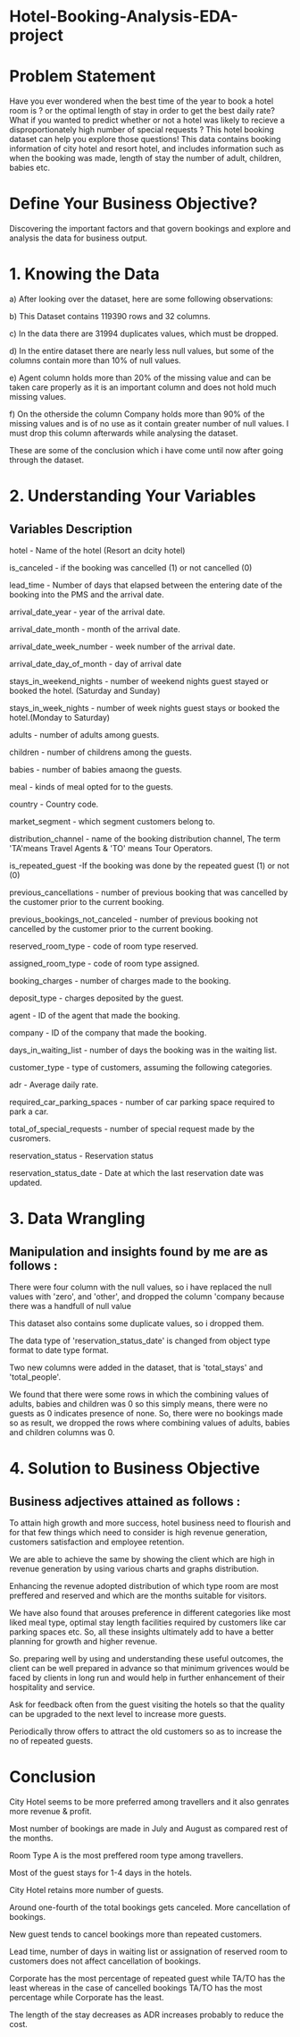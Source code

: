 # Hotel-Booking-Analysis-EDA-project

# Problem Statement
Have you ever wondered when the best time of the year to book a hotel room is ? or the optimal length of stay in order to get the best daily rate? What if you wanted to predict whether or not a hotel was likely to recieve a disproportionately high number of special requests ? This hotel booking dataset can help you explore those questions! This data contains booking information of city hotel and resort hotel, and includes information such as when the booking was made, length of stay the number of adult, children, babies etc.

# Define Your Business Objective?
Discovering the important factors and that govern bookings and explore and analysis the data for business output.

# 1. Knowing the Data
a) After looking over the dataset, here are some following observations:

b) This Dataset contains 119390 rows and 32 columns.

c) In the data there are 31994 duplicates values, which must be dropped.

d) In the entire dataset there are nearly less null values, but some of the columns contain more than 10% of null values.

e) Agent column holds more than 20% of the missing value and can be taken care properly as it is an important column and does not hold much missing values.

f) On the otherside the column Company holds more than 90% of the missing values and is of no use as it contain greater number of null values. I must drop this column afterwards while analysing the dataset.

These are some of the conclusion which i have come until now after going through the dataset.

# 2. Understanding Your Variables
## Variables Description

hotel - Name of the hotel (Resort an dcity hotel)

is_canceled - if the booking was cancelled (1) or not cancelled (0)

lead_time - Number of days that elapsed between the entering date of the booking into the PMS and the arrival date.

arrival_date_year - year of the arrival date.

arrival_date_month - month of the arrival date.

arrival_date_week_number - week number of the arrival date.

arrival_date_day_of_month - day of arrival date

stays_in_weekend_nights - number of weekend nights guest stayed or booked the hotel. (Saturday and Sunday)

stays_in_week_nights - number of week nights guest stays or booked the hotel.(Monday to Saturday)

adults - number of adults among guests.

children - number of childrens among the guests.

babies - number of babies amaong the guests.

meal - kinds of meal opted for to the guests.

country - Country code.

market_segment - which segment customers belong to.

distribution_channel - name of the booking distribution channel, The term 'TA'means Travel Agents & 'TO' means Tour Operators.

is_repeated_guest -If the booking was done by the repeated guest (1) or not (0)

previous_cancellations - number of previous booking that was cancelled by the customer prior to the current booking.

previous_bookings_not_canceled - number of previous booking not cancelled by the customer prior to the current booking.

reserved_room_type - code of room type reserved.

assigned_room_type - code of room type assigned.

booking_charges - number of charges made to the booking.

deposit_type - charges deposited by the guest.

agent - ID of the agent that made the booking.

company - ID of the company that made the booking.

days_in_waiting_list - number of days the booking was in the waiting list.

customer_type - type of customers, assuming the following categories.

adr - Average daily rate.

required_car_parking_spaces - number of car parking space required to park a car.

total_of_special_requests - number of special request made by the cusromers.

reservation_status - Reservation status

reservation_status_date - Date at which the last reservation date was updated.

# 3. Data Wrangling

## Manipulation and insights found by me are as follows :

There were four column with the null values, so i have replaced the null values with 'zero', and 'other', and dropped the column 'company because there was a handfull of null value

This dataset also contains some duplicate values, so i dropped them.

The data type of 'reservation_status_date' is changed from object type format to date type format.

Two new columns were added in the dataset, that is 'total_stays' and 'total_people'.

We found that there were some rows in which the combining values of adults, babies and children was 0 so this simply means, there were no guests as 0 indicates presence of none. So, there were no bookings made so as result, we dropped the rows where combining values of adults, babies and children columns was 0.

# 4. Solution to Business Objective

## Business adjectives attained as follows :

To attain high growth and more success, hotel business need to flourish and for that few things which need to consider is high revenue generation, customers satisfaction and employee retention.

We are able to achieve the same by showing the client which are high in revenue generation by using various charts and graphs distribution.

Enhancing the revenue adopted distribution of which type room are most preffered and reserved and which are the months suitable for visitors.

We have also found that arouses preference in different categories like most liked meal type, optimal stay length facilities required by customers like car parking spaces etc. So, all these insights ultimately add to have a better planning for growth and higher revenue.

So. preparing well by using and understanding these useful outcomes, the client can be well prepared in advance so that minimum grivences would be faced by clients in long run and would help in further enhancement of their hospitality and service.

Ask for feedback often from the guest visiting the hotels so that the quality can be upgraded to the next level to increase more guests.

Periodically throw offers to attract the old customers so as to increase the no of repeated guests.

# Conclusion

City Hotel seems to be more preferred among travellers and it also genrates more revenue & profit.

Most number of bookings are made in July and August as compared rest of the months.

Room Type A is the most preffered room type among travellers.

Most of the guest stays for 1-4 days in the hotels.

City Hotel retains more number of guests.

Around one-fourth of the total bookings gets canceled. More cancellation of bookings.

New guest tends to cancel bookings more than repeated customers.

Lead time, number of days in waiting list or assignation of reserved room to customers does not affect cancellation of bookings.

Corporate has the most percentage of repeated guest while TA/TO has the least whereas in the case of cancelled bookings TA/TO has the most percentage while Corporate has the least.

The length of the stay decreases as ADR increases probably to reduce the cost.









